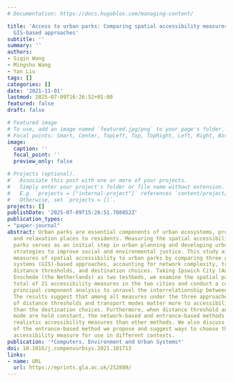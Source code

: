 ```yaml
---
# Documentation: https://docs.hugoblox.com/managing-content/

title: 'Access to urban parks: Comparing spatial accessibility measures using three
  GIS-based approaches'
subtitle: ''
summary: ''
authors:
- Siqin Wang
- Mingshu Wang
- Yan Liu
tags: []
categories: []
date: '2021-11-01'
lastmod: 2025-07-09T16:26:52+01:00
featured: false
draft: false

# Featured image
# To use, add an image named `featured.jpg/png` to your page's folder.
# Focal points: Smart, Center, TopLeft, Top, TopRight, Left, Right, BottomLeft, Bottom, BottomRight.
image:
  caption: ''
  focal_point: ''
  preview_only: false

# Projects (optional).
#   Associate this post with one or more of your projects.
#   Simply enter your project's folder or file name without extension.
#   E.g. `projects = ["internal-project"]` references `content/project/deep-learning/index.md`.
#   Otherwise, set `projects = []`.
projects: []
publishDate: '2025-07-09T15:26:51.708052Z'
publication_types:
- "paper-journal"
abstract: Urban parks are essential components of urban ecosystems, providing recreation
  and relaxation places to residents. Measuring the spatial accessibility to urban
  parks serves as an initial step in urban planning and developing urban development
  strategies to improve social and environmental justice. This study aims to evaluate
  measures of spatial accessibility to urban parks by comparing three geographic information
  systems (GIS)-based approaches, accounting for network complexity, transport modes,
  distance thresholds, and destination choices. Taking Ipswich City (Australia) and
  Enschede (the Netherlands) as two testbeds, we examine the spatial patterns of a
  total of 21 accessibility measures in the two cities and conduct a correlation and
  principal component analysis to unravel the interrelationship between these measures.
  The results suggest that among all measures under the three approaches, the selection
  of distance thresholds and transport modes matter more to accessibility measures
  than the destination choices. Furthermore, when distance threshold and transport
  mode are held constant, the network-based and entrance-based methods provide more
  realistic accessibility measures than other methods. We also discuss the generality
  of the entrance-based method we propose and suggest ways to choose the most appropriate
  accessibility measure for use in different contexts.
publication: '*Computers, Environment and Urban Systems*'
doi: 10.1016/j.compenvurbsys.2021.101713
links:
- name: URL
  url: https://eprints.gla.ac.uk/252889/
---
```

